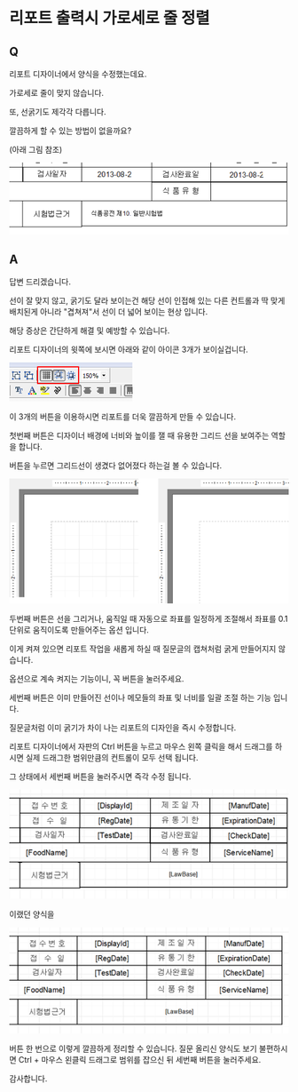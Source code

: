 # 리포트 출력시 가로세로 줄 정렬

## Q

리포트 디자이너에서 양식을 수정했는데요.

가로세로 줄이 맞지 않습니다.

또, 선굵기도 제각각 다릅니다.

깔끔하게 할 수 있는 방법이 없을까요?

\(아래 그림 참조\)

![](../.gitbook/assets/01-_036%20%281%29.png)

## A

답변 드리겠습니다.

선이 잘 맞지 않고, 굵기도 달라 보이는건 해당 선이 인접해 있는 다른 컨트롤과 딱 맞게 배치된게 아니라 "겹쳐져"서 선이 더 넓어 보이는 현상 입니다.

해당 증상은 간단하게 해결 및 예방할 수 있습니다.

리포트 디자이너의 윗쪽에 보시면 아래와 같이 아이콘 3개가 보이실겁니다.

![](../.gitbook/assets/02-_6%20%281%29.png)

이 3개의 버튼을 이용하시면 리포트를 더욱 깔끔하게 만들 수 있습니다.

첫번째 버튼은 디자이너 배경에 너비와 높이를 잴 때 유용한 그리드 선을 보여주는 역할을 합니다.

버튼을 누르면 그리드선이 생겼다 없어졌다 하는걸 볼 수 있습니다.

![](../.gitbook/assets/03-_10%20%281%29.png)

두번째 버튼은 선을 그리거나, 움직일 때 자동으로 좌표를 일정하게 조절해서 좌표를 0.1 단위로 움직이도록 만들어주는 옵션 입니다.

이게 켜져 있으면 리포트 작업을 새롭게 하실 때 질문글의 캡쳐처럼 굵게 만들어지지 않습니다.

옵션으로 계속 켜지는 기능이니, 꼭 버튼을 눌러주세요.

세번째 버튼은 이미 만들어진 선이나 메모들의 좌표 및 너비를 일괄 조절 하는 기능 입니다.

질문글처럼 이미 굵기가 차이 나는 리포트의 디자인을 즉시 수정합니다.

리포트 디자이너에서 자판의 Ctrl 버튼을 누르고 마우스 왼쪽 클릭을 해서 드래그를 하시면 실제 드래그한 범위만큼의 컨트롤이 모두 선택 됩니다.

그 상태에서 세번째 버튼을 눌러주시면 즉각 수정 됩니다.

![](../.gitbook/assets/04-_12.png)

이랬던 양식을

![](../.gitbook/assets/05-_13.png)

버튼 한 번으로 이렇게 깔끔하게 정리할 수 있습니다. 질문 올리신 양식도 보기 불편하시면 Ctrl + 마우스 왼클릭 드래그로 범위를 잡으신 뒤 세번째 버튼을 눌러주세요.

감사합니다.

